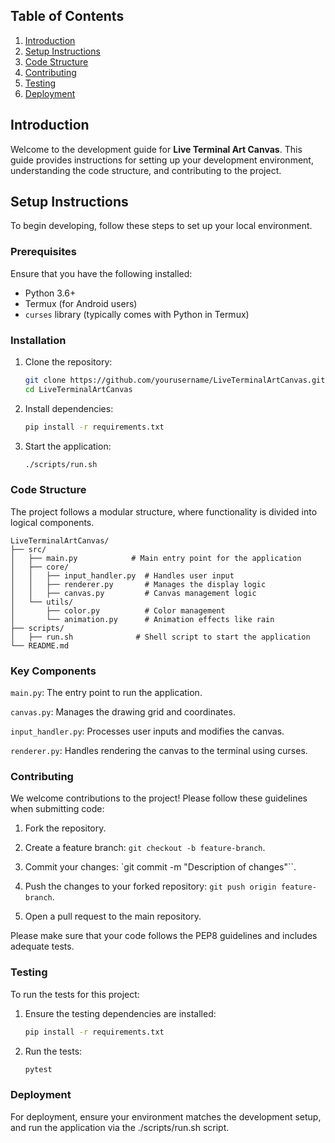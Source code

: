 ## Table of Contents
1. [Introduction](#introduction)
2. [Setup Instructions](#setup-instructions)
3. [Code Structure](#code-structure)
4. [Contributing](#contributing)
5. [Testing](#testing)
6. [Deployment](#deployment)

## Introduction

Welcome to the development guide for **Live Terminal Art Canvas**. This guide provides instructions for setting up your development environment, understanding the code structure, and contributing to the project.

## Setup Instructions

To begin developing, follow these steps to set up your local environment.

### Prerequisites
Ensure that you have the following installed:
- Python 3.6+
- Termux (for Android users)
- `curses` library (typically comes with Python in Termux)

### Installation
1. Clone the repository:
   ```bash
   git clone https://github.com/yourusername/LiveTerminalArtCanvas.git
   cd LiveTerminalArtCanvas
   ```

2. Install dependencies:

   ```bash
   pip install -r requirements.txt
   ```

3. Start the application:

   ```bash
   ./scripts/run.sh
   ```

### Code Structure

The project follows a modular structure, where functionality is divided into logical components.

```
LiveTerminalArtCanvas/
├── src/
│   ├── main.py            # Main entry point for the application
│   ├── core/
│   │   ├── input_handler.py  # Handles user input
│   │   ├── renderer.py       # Manages the display logic
│   │   ├── canvas.py         # Canvas management logic
│   └── utils/
│       ├── color.py          # Color management
│       └── animation.py      # Animation effects like rain
├── scripts/
│   ├── run.sh              # Shell script to start the application
└── README.md
```

### Key Components

`main.py`: The entry point to run the application.

`canvas.py`: Manages the drawing grid and coordinates.

`input_handler.py`: Processes user inputs and modifies the canvas.

`renderer.py`: Handles rendering the canvas to the terminal using curses.

### Contributing

We welcome contributions to the project! Please follow these guidelines when submitting code:

1. Fork the repository.


2. Create a feature branch: `git checkout -b feature-branch`.


3. Commit your changes: `git commit -m "Description of changes"``.


4. Push the changes to your forked repository: `git push origin feature-branch`.


5. Open a pull request to the main repository.



Please make sure that your code follows the PEP8 guidelines and includes adequate tests.



### Testing

To run the tests for this project:

1. Ensure the testing dependencies are installed:

   ```bash
   pip install -r requirements.txt
   ```


2. Run the tests:

   ```bash
   pytest
   ```


### Deployment

For deployment, ensure your environment matches the development setup, and run the application via the ./scripts/run.sh script.

